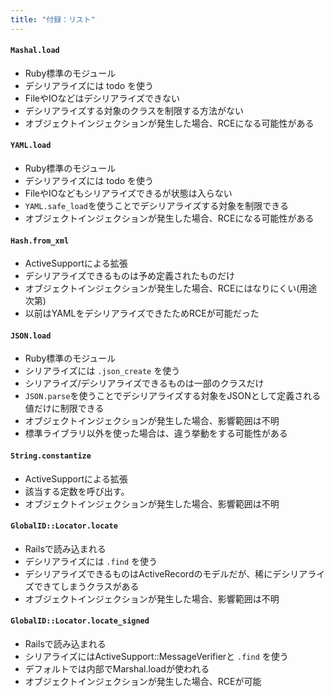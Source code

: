```yaml
---
title: "付録：リスト"
---
```



#### `Mashal.load`
  
- Ruby標準のモジュール
- デシリアライズには todo を使う
- FileやIOなどはデシリアライズできない
- デシリアライズする対象のクラスを制限する方法がない
- オブジェクトインジェクションが発生した場合、RCEになる可能性がある


#### `YAML.load`

- Ruby標準のモジュール
- デシリアライズには todo を使う
- FileやIOなどもシリアライズできるが状態は入らない
- `YAML.safe_load`を使うことでデシリアライズする対象を制限できる
- オブジェクトインジェクションが発生した場合、RCEになる可能性がある


#### `Hash.from_xml`

- ActiveSupportによる拡張
- デシリアライズできるものは予め定義されたものだけ
- オブジェクトインジェクションが発生した場合、RCEにはなりにくい(用途次第)
- 以前はYAMLをデシリアライズできたためRCEが可能だった


#### `JSON.load`

- Ruby標準のモジュール
- シリアライズには `.json_create` を使う
- シリアライズ/デシリアライズできるものは一部のクラスだけ
- `JSON.parse`を使うことでデシリアライズする対象をJSONとして定義される値だけに制限できる
- オブジェクトインジェクションが発生した場合、影響範囲は不明
- 標準ライブラリ以外を使った場合は、違う挙動をする可能性がある


#### `String.constantize`

- ActiveSupportによる拡張
- 該当する定数を呼び出す。
- オブジェクトインジェクションが発生した場合、影響範囲は不明


#### `GlobalID::Locator.locate`

- Railsで読み込まれる
- デシリアライズには `.find` を使う
- デシリアライズできるものはActiveRecordのモデルだが、稀にデシリアライズできてしまうクラスがある
- オブジェクトインジェクションが発生した場合、影響範囲は不明


#### `GlobalID::Locator.locate_signed`

- Railsで読み込まれる
- シリアライズにはActiveSupport::MessageVerifierと `.find` を使う
- デフォルトでは内部でMarshal.loadが使われる
- オブジェクトインジェクションが発生した場合、RCEが可能

